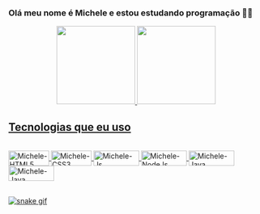 ### Olá meu nome é Michele e estou estudando programação 👩‍💻
<div align="center">
  <a href="https://github.com/MicheleWM">
  <img height="155em" src="https://github-readme-stats.vercel.app/api?username=MicheleWM&show_icons=true&theme=dracula&include_all_commits=true&count_private=true"/>
  <img height="155em" src="https://github-readme-stats.vercel.app/api/top-langs/?username=MicheleWM&layout=compact&langs_count=7&theme=dracula"/>
</div>
    
 
  ## Tecnologias que eu uso 
  <div style="display: inline_block"><br> 
  <img align="center" alt="Michele-HTML5" height="30" width="80" src="https://img.shields.io/badge/HTML-239120?style=for-the-badge&logo=html5&logoColor=white">
  <img align="center" alt="Michele-CSS3" height="30" width="80" src="https://img.shields.io/badge/CSS-239120?&style=for-the-badge&logo=css3&logoColor=white">
  <img align="center" alt="Michele-Js" height="30" width="90" src="https://img.shields.io/badge/JavaScript-F7DF1E?style=for-the-badge&logo=javascript&logoColor=black">
    <img align="center" alt="Michele-NodeJs" height="30" width="90" src="https://img.shields.io/badge/Node.js-43853D?style=for-the-badge&logo=node.js&logoColor=white">
    <img align="center" alt="Michele-Java" height="30" width="90" src="https://img.shields.io/badge/Java-ED8B00?style=for-the-badge&logo=openjdk&logoColor=white">
  <img align="center" alt="Michele-Java" height="30" width="90" src="https://img.shields.io/badge/MySQL-005C84?style=for-the-badge&logo=mysql&logoColor=white">
    
    
</div><br>

  ![snake gif](https://github.com/MicheleWM/MicheleWM/blob/output/github-contribution-grid-snake.svg)



